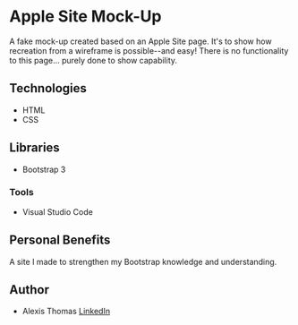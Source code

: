 # Apple Site Mock-Up
A fake mock-up created based on an Apple Site page. It's to show how recreation from a wireframe is possible--and easy! There is no functionality to this page... purely done to show capability.

## Technologies
- HTML
- CSS

## Libraries
- Bootstrap 3

### Tools
- Visual Studio Code

## Personal Benefits
A site I made to strengthen my Bootstrap knowledge and understanding.


## Author
- Alexis Thomas [LinkedIn](https://www.linkedin.com/in/alexishthomas/)
